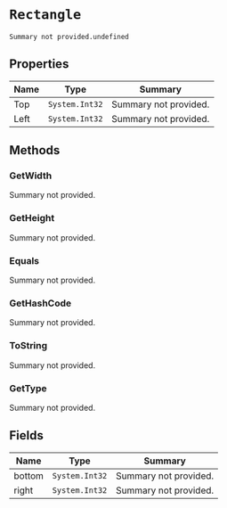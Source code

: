 # `Rectangle`
    Summary not provided.undefined

## Properties
| Name | Type | Summary |
| ---- | ---- | ------- |
|Top|`System.Int32`|Summary not provided.|
|Left|`System.Int32`|Summary not provided.|


## Methods

### GetWidth
Summary not provided.

### GetHeight
Summary not provided.

### Equals
Summary not provided.

### GetHashCode
Summary not provided.

### ToString
Summary not provided.

### GetType
Summary not provided.

## Fields
| Name | Type | Summary |
| ---- | ---- | ------- |
|bottom|`System.Int32`|Summary not provided.|
|right|`System.Int32`|Summary not provided.|
